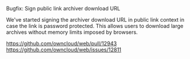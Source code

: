 Bugfix: Sign public link archiver download URL

We've started signing the archiver download URL in public link context in case the link is password protected.
This allows users to download large archives without memory limits imposed by browsers.

https://github.com/owncloud/web/pull/12943
https://github.com/owncloud/web/issues/12811
